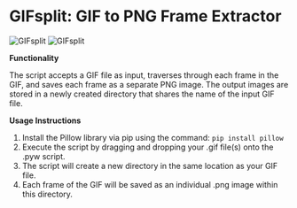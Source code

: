 # GIFsplit: GIF to PNG Frame Extractor

![GIFsplit](https://github.com/Nenotriple/GIFsplit/assets/70049990/d37458e8-15d8-4292-b323-bdc725ed434f) ![GIFsplit](https://github.com/Nenotriple/GIFsplit/assets/70049990/319e7f58-72b3-494c-8f93-815a1ab79218)

**Functionality**

The script accepts a GIF file as input, traverses through each frame in the GIF, and saves each frame as a separate PNG image. The output images are stored in a newly created directory that shares the name of the input GIF file.

**Usage Instructions**

1. Install the Pillow library via pip using the command: `pip install pillow`
2. Execute the script by dragging and dropping your .gif file(s) onto the .pyw script.
3. The script will create a new directory in the same location as your GIF file.
4. Each frame of the GIF will be saved as an individual .png image within this directory.
